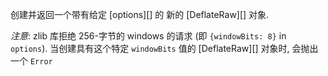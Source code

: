 <!-- YAML
added: v0.5.8
-->

创建并返回一个带有给定 [options][] 的 新的 [DeflateRaw][] 对象.

*注意*: zlib 库拒绝 256-字节的 windows 的请求 (即 `{windowBits: 8}` in `options`).
当创建具有这个特定 `windowBits` 值的 [DeflateRaw][] 对象时, 会抛出一个 `Error` 

